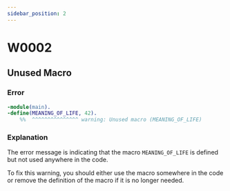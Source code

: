 ```yaml
---
sidebar_position: 2
---
```


# W0002

## Unused Macro

### Error

```erlang
-module(main).
-define(MEANING_OF_LIFE, 42).
    %%  ^^^^^^^^^^^^^^^ warning: Unused macro (MEANING_OF_LIFE)
```

### Explanation

The error message is indicating that the macro `MEANING_OF_LIFE` is defined but not used anywhere in the code.

To fix this warning, you should either use the macro somewhere in the code or remove the definition of the macro if it is no longer needed.
